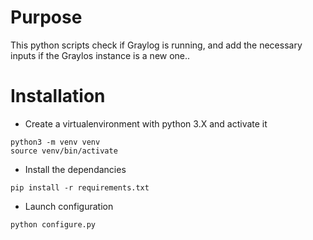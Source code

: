 # Purpose

This python scripts check if Graylog is running, and add the necessary inputs if the Graylos instance is a new one..

# Installation

* Create a virtualenvironment with python 3.X and activate it
```console
python3 -m venv venv
source venv/bin/activate
```
* Install the dependancies
```console 
pip install -r requirements.txt
```

* Launch configuration
```console
python configure.py
```